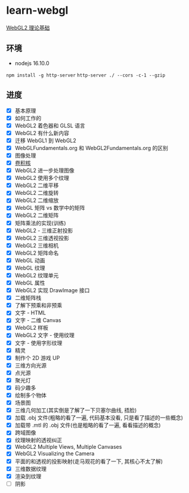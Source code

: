 # learn-webgl

[WebGL2 理论基础](https://webgl2fundamentals.org/webgl/lessons/zh_cn/)

## 环境

-   nodejs 16.10.0

`npm install -g http-server`
`http-server ./ --cors -c-1 --gzip`

## 进度

-   [x] 基本原理
-   [x] 如何工作的
-   [x] WebGL2 着色器和 GLSL 语言
-   [x] WebGL2 有什么新内容
-   [x] 迁移 WebGL1 到 WebGL2
-   [x] WebGLFundamentals.org 和 WebGL2Fundamentals.org 的区别
-   [x] 图像处理
-   [x] [卷积核](https://docs.gimp.org/2.6/en/plug-in-convmatrix.html)
-   [x] WebGL2 进一步处理图像
-   [x] WebGL2 使用多个纹理
-   [x] WebGL2 二维平移
-   [x] WebGL2 二维旋转
-   [x] WebGL2 二维缩放
-   [x] WebGL 矩阵 vs 数学中的矩阵
-   [x] WebGL2 二维矩阵
-   [x] 矩阵乘法的实现(训练)
-   [x] WebGL2 - 三维正射投影
-   [x] WebGL2 三维透视投影
-   [x] WebGL2 三维相机
-   [x] WebGL2 矩阵命名
-   [x] WebGL 动画
-   [x] WebGL 纹理
-   [x] WebGL2 纹理单元
-   [x] WebGL 属性
-   [x] WebGL2 实现 DrawImage 接口
-   [x] 二维矩阵栈
-   [x] 了解下预乘和非预乘
-   [x] 文字 - HTML
-   [x] 文字 - 二维 Canvas
-   [x] WebGL2 样板
-   [x] WebGL2 文字 - 使用纹理
-   [x] 文字 - 使用字形纹理
-   [x] 精灵
-   [x] 制作个 2D 游戏 UP
-   [x] 三维方向光源
-   [x] 点光源
-   [x] 聚光灯
-   [x] 码少趣多
-   [x] 绘制多个物体
-   [x] 场景图
-   [x] 三维几何加工(其实倒是了解了一下贝塞尔曲线, 捂脸)
-   [x] 加载 .obj 文件(粗略的看了一遍, 代码基本没看, 只是看了描述的一些概念)
-   [x] 加载带 .mtl 的 .obj 文件(也是粗略的看了一遍, 看看描述的概念)
-   [x] 跨域图像
-   [x] 纹理映射的透视纠正
-   [x] WebGL2 Multiple Views, Multiple Canvases
-   [x] WebGL2 Visualizing the Camera
-   [x] 平面的和透视的投影映射(走马观花的看了一下, 其核心不太了解)
-   [x] 三维数据纹理
-   [x] 渲染到纹理
-   [ ] 阴影
